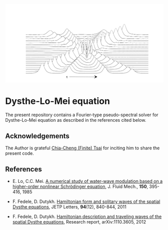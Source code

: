 ![Inelastic collision of four Dysthe-Lo-Mei solitary waves](/pic/4Coll.png "Inelastic collision of four Dysthe-Lo-Mei solitary waves")

# Dysthe-Lo-Mei equation

The present repository contains a Fourier-type pseudo-spectral solver for Dysthe-Lo-Mei equation as described in the references cited below.

## Acknowledgements

The Author is grateful [Chia-Cheng (Finite) Tsai](https://finitetsai.github.io) for inciting him to share the present code.

## References

* E. Lo, C.C. Mei. [A numerical study of water-wave modulation based on a higher-order nonlinear Schrödinger equation](https://www.cambridge.org/core/journals/journal-of-fluid-mechanics/article/numerical-study-of-waterwave-modulation-based-on-a-higherorder-nonlinear-schrodinger-equation/2326FB7BFD6E0BBE4499E59F3FE80D39), J. Fluid Mech., **150**, 395-416, 1985

* F. Fedele, D. Dutykh. [Hamiltonian form and solitary waves of the spatial Dysthe equations](https://link.springer.com/article/10.1134%2FS0021364011240039), JETP Letters, **94**(12), 840-844, 2011

* F. Fedele, D. Dutykh. [Hamiltonian description and traveling waves of the spatial Dysthe equations](https://arxiv.org/abs/1110.3605), Research report, arXiv:1110.3605, 2012
